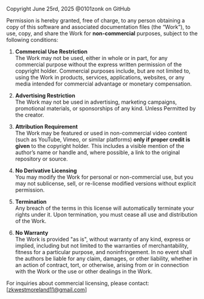 Copyright June 25rd, 2025 @0101zonk on GitHub

Permission is hereby granted, free of charge, to any person obtaining a copy of this software and associated documentation files (the “Work”), to use, copy, and share the Work for **non-commercial** purposes, subject to the following conditions:

1. **Commercial Use Restriction**  
   The Work may not be used, either in whole or in part, for any commercial purpose without the express written permission of the copyright holder. Commercial purposes include, but are not limited to, using the Work in products, services, applications, websites, or any media intended for commercial advantage or monetary compensation.

2. **Advertising Restriction**  
   The Work may not be used in advertising, marketing campaigns, promotional materials, or sponsorships of any kind. Unless Permitted by the creator.

3. **Attribution Requirement**  
   The Work may be featured or used in non-commercial video content (such as YouTube, Vimeo, or similar platforms) **only if proper credit is given** to the copyright holder. This includes a visible mention of the author’s name or handle and, where possible, a link to the original repository or source.

4. **No Derivative Licensing**  
   You may modify the Work for personal or non-commercial use, but you may not sublicense, sell, or re-license modified versions without explicit permission.

5. **Termination**  
   Any breach of the terms in this license will automatically terminate your rights under it. Upon termination, you must cease all use and distribution of the Work.

6. **No Warranty**  
   The Work is provided "as is", without warranty of any kind, express or implied, including but not limited to the warranties of merchantability, fitness for a particular purpose, and noninfringement. In no event shall the authors be liable for any claim, damages, or other liability, whether in an action of contract, tort, or otherwise, arising from or in connection with the Work or the use or other dealings in the Work.

For inquiries about commercial licensing, please contact: [zkwestmoreland11@gmail.com]

